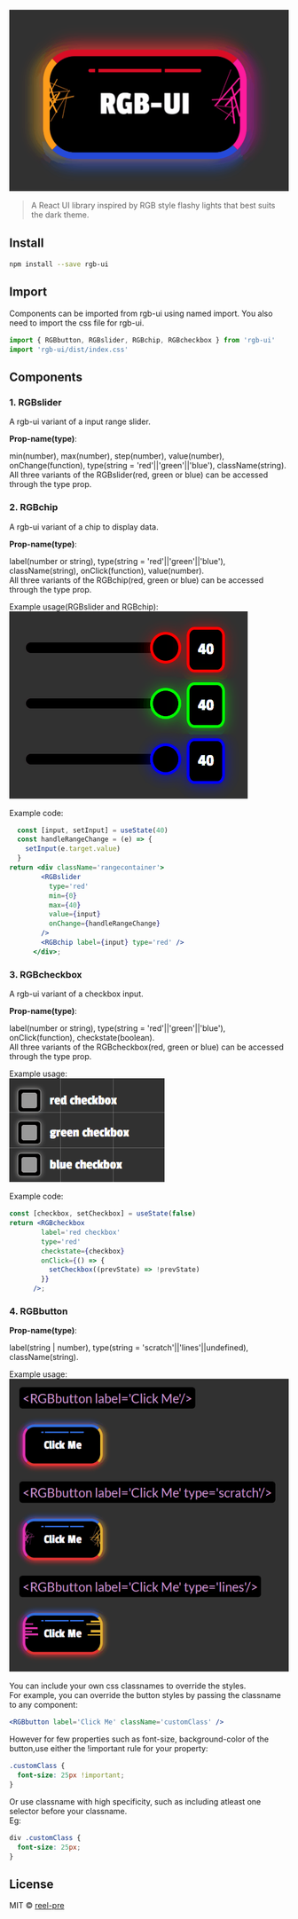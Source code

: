 ![rgb-ui logo](./images/logo.gif)

> A React UI library inspired by RGB style flashy lights that best suits the dark theme.

## Install

```bash
npm install --save rgb-ui
```

## Import
Components can be imported from rgb-ui using named import. You also need to import the css file for rgb-ui.
```jsx
import { RGBbutton, RGBslider, RGBchip, RGBcheckbox } from 'rgb-ui'
import 'rgb-ui/dist/index.css'
```

## Components

### 1. RGBslider

A rgb-ui variant of a input range slider.

<b>Prop-name(type)</b>:

min(number), max(number), step(number), value(number), onChange(function), type(string = 'red'||'green'||'blue'), className(string).  
All three variants of the RGBslider(red, green or blue) can be accessed through the type prop.

### 2. RGBchip

A rgb-ui variant of a chip to display data.

<b>Prop-name(type)</b>:

label(number or string), type(string = 'red'||'green'||'blue'), className(string), onClick(function), value(number).  
All three variants of the RGBchip(red, green or blue) can be accessed through the type prop.

Example usage(RGBslider and RGBchip):  
![rgb-ui_range](./images/range_gif_animation.gif)

Example code:

```jsx
  const [input, setInput] = useState(40)
  const handleRangeChange = (e) => {
    setInput(e.target.value)
  }
return <div className='rangecontainer'>
        <RGBslider
          type='red'
          min={0}
          max={40}
          value={input}
          onChange={handleRangeChange}
        />
        <RGBchip label={input} type='red' />
      </div>;
```
### 3. RGBcheckbox
A rgb-ui variant of a checkbox input.


<b>Prop-name(type)</b>:

label(number or string), type(string = 'red'||'green'||'blue'), onClick(function), checkstate(boolean).  
All three variants of the RGBcheckbox(red, green or blue) can be accessed through the type prop.   


Example usage:  
![rgb-ui_checkbox](./images/check_gif_animation.gif)


Example code:
```jsx
const [checkbox, setCheckbox] = useState(false)
return <RGBcheckbox
        label='red checkbox'
        type='red'
        checkstate={checkbox}
        onClick={() => {
          setCheckbox((prevState) => !prevState)
        }}
      />;
```

### 4. RGBbutton

<b>Prop-name(type)</b>:

label(string | number), type(string = 'scratch'||'lines'||undefined), className(string).

Example usage:  
![rgb-ui demo example](./images/example.gif)

You can include your own css classnames to override the styles.  
For example, you can override the button styles by passing the classname to any component:

```jsx
<RGBbutton label='Click Me' className='customClass' />
```

However for few properties such as font-size, background-color of the button,use either the !important rule for your property:

```css
.customClass {
  font-size: 25px !important;
}
```

Or use classname with high specificity, such as including atleast one selector before your classname.  
Eg:

```css
div .customClass {
  font-size: 25px;
}
```

## License

MIT © [reel-pre](https://github.com/reel-pre)
